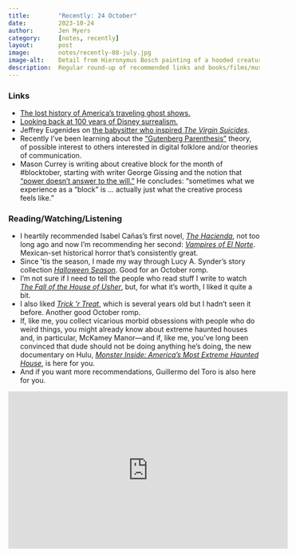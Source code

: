 ```yaml
---
title:        "Recently: 24 October"
date:         2023-10-24
author:       Jen Myers
category:     [notes, recently]
layout:       post
image:        notes/recently-08-july.jpg
image-alt:    Detail from Hieronymus Bosch painting of a hooded creature with a long snout and a jagged cloak holding a book in its thin, scaled hands
description:  Regular round-up of recommended links and books/films/music
---
```


### Links

- [The lost history of America’s traveling ghost shows.](https://crimereads.com/lost-history-americas-traveling-ghost-shows/)
- [Looking back at 100 years of Disney surrealism.](https://www.cartoonbrew.com/cartoon-study/100-years-of-disney-surrealism-more-than-just-fairy-tales-and-princesses-233753.html)
- Jeffrey Eugenides on [the babysitter who inspired _The Virgin Suicides_](https://www.theguardian.com/books/2023/sep/11/jeffrey-eugenides-virgin-suicides-kirsten-dunce-sofia-coppola).
- Recently I’ve been learning about the [“Gutenberg Parenthesis”](https://commforum.mit.edu/the-gutenberg-parenthesis-oral-tradition-and-digital-technologies-29e1a4fde271) theory, of possible interest to others interested in digital folklore and/or theories of communication.
- Mason Currey is writing about creative block for the month of #blocktober, starting with writer George Gissing and the notion that [“power doesn’t answer to the will.”](https://masoncurrey.substack.com/p/power-doesnt-answer-to-the-will) He concludes: “sometimes what we experience as a “block” is … actually just what the creative process feels like.”

### Reading/Watching/Listening

- I heartily recommended Isabel Cañas’s first novel, [_The Hacienda_](https://app.thestorygraph.com/books/eacf7074-799d-470d-a38c-6e2ff2d60fa7), not too long ago and now I’m recommending her second: [_Vampires of El Norte_](https://app.thestorygraph.com/books/f641734f-73ba-4ffc-8229-1f632bf1ce6b). Mexican-set historical horror that’s consistently great.
- Since ’tis the season, I made my way through Lucy A. Synder’s story collection [_Halloween Season_](https://app.thestorygraph.com/books/887eaf9c-fc3b-492e-89d2-048e51250d21). Good for an October romp.
- I’m not sure if I need to tell the people who read stuff I write to watch [_The Fall of the House of Usher_](https://letterboxd.com/film/the-fall-of-the-house-of-usher-2023/), but, for what it’s worth, I liked it quite a bit.
- I also liked [_Trick ’r Treat_](https://letterboxd.com/film/trick-r-treat/), which is several years old but I hadn’t seen it before. Another good October romp.
- If, like me, you collect vicarious morbid obsessions with people who do weird things, you might already know about extreme haunted houses and, in particular, McKamey Manor—and if, like me, you’ve long been convinced that dude should not be doing anything he’s doing, the new documentary on Hulu, [_Monster Inside: America’s Most Extreme Haunted House_](https://letterboxd.com/jenmyers/film/monster-inside-americas-most-extreme-haunted-house/), is here for you.
- And if you want more recommendations, Guillermo del Toro is also here for you.

<div class="youtube-video-container">
  <iframe width="560" height="315" src="https://www.youtube.com/embed/B7o7DFHfX64?si=6bqGQLlohquV0Wup" title="YouTube video player" frameborder="0" allow="accelerometer; autoplay; clipboard-write; encrypted-media; gyroscope; picture-in-picture; web-share" allowfullscreen></iframe>
</div>
